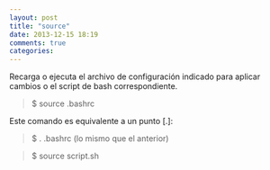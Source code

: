```yaml
---
layout: post
title: "source"
date: 2013-12-15 18:19
comments: true
categories: 
---
```

Recarga o ejecuta el archivo de configuración indicado para aplicar cambios o el script de bash correspondiente.

>$ source .bashrc

Este comando es equivalente a un punto [.]:

>$ . .bashrc (lo mismo que el anterior)

>$ source script.sh

